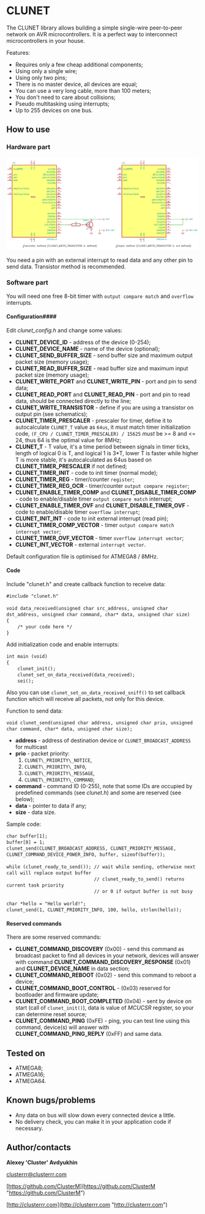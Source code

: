 # CLUNET

The CLUNET library allows building a simple single-wire peer-to-peer network on AVR microcontrollers. It is a perfect way to interconnect microcontrollers in your house.

Features:

* Requires only a few cheap additional components;
* Using only a single wire;
* Using only two pins;
* There is no master device, all devices are equal;
* You can use a very long cable, more than 100 meters;
* You don't need to care about collisions;
* Pseudo multitasking using interrupts;
* Up to 255 devices on one bus.


## How to use

### Hardware part

![Sample schematic](images/sample-schematic.png)

You need a pin with an external interrupt to read data and any other pin to send data. Transistor method is recommended. 


### Software part

You will need one free 8-bit timer with `output compare match` and `overflow` interrupts.


#### Configuration####

Edit *clunet\_config.h* and change some values:

* **CLUNET\_DEVICE\_ID** - address of the device (0-254);
* **CLUNET\_DEVICE\_NAME** - name of the device (optional);
* **CLUNET\_SEND\_BUFFER\_SIZE** - send buffer size and maximum output packet size (memory usage);
* **CLUNET\_READ\_BUFFER\_SIZE** - read buffer size and maximum input packet size (memory usage);
* **CLUNET\_WRITE\_PORT** and **CLUNET\_WRITE\_PIN** - port and pin to send data;
* **CLUNET\_READ\_PORT** and **CLUNET\_READ\_PIN** - port and pin to read data, should be connected directly to the line;
* **CLUNET\_WRITE\_TRANSISTOR** - define if you are using a transistor on output pin (see schematics);
* **CLUNET\_TIMER\_PRESCALER** - prescaler for timer, define it to autocalculate `CLUNET_T` value as `64us`, it *must* match timer initialization code, `(F_CPU / CLUNET_TIMER_PRESCALER) / 15625` *must* be >= 8 and <= 24, thus 64 is the optimal value for 8MHz;
* **CLUNET\_T** - T value, it's a time period between signals in timer ticks, length of logical 0 is T, and logical 1 is 3*T, lower T is faster while higher T is more stable, it's autocalculated as 64us based on **CLUNET\_TIMER\_PRESCALER** if not defined;
* **CLUNET\_TIMER\_INIT** - code to init timer (normal mode);
* **CLUNET\_TIMER\_REG** - timer/counter `register`;
* **CLUNET\_TIMER\_REG\_OCR** - timer/counter `output compare register`;
* **CLUNET\_ENABLE\_TIMER\_COMP** and **CLUNET\_DISABLE\_TIMER\_COMP** - code to enable/disable timer `output compare match` interrupt;
* **CLUNET\_ENABLE\_TIMER\_OVF** and **CLUNET\_DISABLE\_TIMER\_OVF** - code to enable/disable timer `overflow interrupt`;
* **CLUNET\_INIT\_INT** - code to init external interrupt (read pin);
* **CLUNET\_TIMER\_COMP\_VECTOR** - timer `output compare match interrupt vector`;
* **CLUNET\_TIMER\_OVF\_VECTOR** - timer `overflow interrupt vector`;
* **CLUNET\_INT\_VECTOR** - external `interrupt vector`.

Default configuration file is optimised for ATMEGA8 / 8MHz.


#### Code

Include "clunet.h" and create callback function to receive data:

    #include "clunet.h"
    
    void data_received(unsigned char src_address, unsigned char dst_address, unsigned char command, char* data, unsigned char size)
    {
    	/* your code here */
    }

Add initialization code and enable interrupts:

    int main (void)
    {
    	clunet_init();
    	clunet_set_on_data_received(data_received);	
    	sei();

Also you can use `clunet_set_on_data_received_sniff()` to set callback function which will receive all packets, not only for this device.

Function to send data:

	void clunet_send(unsigned char address, unsigned char prio, unsigned char command, char* data, unsigned char size);

* **address** - address of destination device or `CLUNET_BROADCAST_ADDRESS` for multicast
* **prio** - packet priority:
  1. `CLUNET\_PRIORITY\_NOTICE`,
  2. `CLUNET\_PRIORITY\_INFO`,
  3. `CLUNET\_PRIORITY\_MESSAGE`,
  4. `CLUNET\_PRIORITY\_COMMAND`;
* **command** - command ID (0-255), note that some IDs are occupied by predefined commands (see *clunet.h*) and some are reserved (see below);
* **data** - pointer to data if any;
* **size** - data size.

Sample code:

	char buffer[1];
	buffer[0] = 1;
	clunet_send(CLUNET_BROADCAST_ADDRESS, CLUNET_PRIORITY_MESSAGE, CLUNET_COMMAND_DEVICE_POWER_INFO, buffer, sizeof(buffer));
	
	while (clunet_ready_to_send()); // wait while sending, otherwise next call will replace output buffer
	                                // clunet_ready_to_send() returns current task priority
	                                // or 0 if output buffer is not busy

	char *hello = "Hello world!";
	clunet_send(1, CLUNET_PRIORITY_INFO, 100, hello, strlen(hello));


#### Reserved commands

There are some reserved commands:

* **CLUNET\_COMMAND\_DISCOVERY** (0x00) - send this command as broadcast packet to find all devices in your network, devices will answer with command **CLUNET\_COMMAND\_DISCOVERY\_RESPONSE** (0x01) and **CLUNET\_DEVICE\_NAME** in data section;
* **CLUNET\_COMMAND\_REBOOT** (0x02) - send this command to reboot a device;
* **CLUNET\_COMMAND\_BOOT\_CONTROL** - (0x03) reserved for bootloader and firmware update;
* **CLUNET\_COMMAND\_BOOT\_COMPLETED** (0x04) - sent by device on start (call of `clunet_init()`), data is value of *MCUCSR* register, so your can determine reset source;
* **CLUNET\_COMMAND\_PING** (0xFE) - ping, you can test line using this command, device(s) will answer with **CLUNET\_COMMAND\_PING\_REPLY** (0xFF) and same data.


## Tested on

* ATMEGA8;
* ATMEGA16;
* ATMEGA64.

## Known bugs/problems

* Any data on bus will slow down every connected device a little.
* No delivery check, you can make it in your application code if necessary.

## Author/contacts

**Alexey 'Cluster' Avdyukhin**

clusterrr@clusterrr.com

[https://github.com/ClusterM](https://github.com/ClusterM "https://github.com/ClusterM")

[http://clusterrr.com](http://clusterrr.com "http://clusterrr.com")
